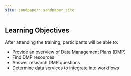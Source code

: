 ```yaml
---
site: sandpaper::sandpaper_site
---
```


## Learning Objectives

After attending the training, participants will be able to:

-   Provide an overview of Data Management Plans (DMP)
-   Find DMP resources
-   Answer research DMP questions
-   Determine data services to integrate into workflows
